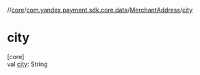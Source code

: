 //[core](../../../index.md)/[com.yandex.payment.sdk.core.data](../index.md)/[MerchantAddress](index.md)/[city](city.md)

# city

[core]\
val [city](city.md): String
